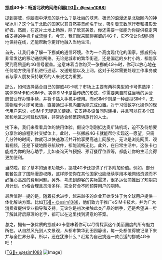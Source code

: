 **挪威4G卡：畅游北欧的网络利器[[TG💪+ @esim1088](https://t.me/s/esim1088)]**

提到挪威，你脑海中浮现的是什么？是壮丽的峡湾、极光的浪漫还是北极圈内的神秘冰川？这个位于北欧的国家以其自然美景闻名于世，吸引着无数旅行者和摄影爱好者。然而，在这片土地上畅游，除了欣赏美景，你还需要一张能为你提供稳定网络支持的手机卡或流量卡。今天，我们就来聊聊挪威的4G卡，它不仅让你随时随地保持在线，还能帮助你更好地融入当地生活。

首先，让我们来了解一下挪威的通信环境。作为一个高度现代化的国家，挪威拥有非常发达的移动通信网络。无论是城市的繁华街道，还是偏远的乡村小路，都能享受到高质量的4G信号覆盖。这意味着当你购买一张挪威4G卡时，你可以放心地在任何地方使用手机进行通话、发送短信以及上网。这对于经常需要处理工作事务或者与家人朋友保持联系的人来说尤为重要。

那么，如何选择适合自己的挪威4G卡呢？市场上主要有两种类型的卡可供选择：实体SIM卡和eSIM卡。实体SIM卡是最传统的形式，你需要亲自前往当地的运营商营业厅办理手续，并将卡插入手机中使用。而eSIM卡则是一种虚拟SIM卡，无需物理卡片即可激活，直接通过手机内置功能完成设置。对于习惯数字化操作的现代用户来说，eSIM卡无疑更加便捷。它支持多设备同时连接，并且可以在多个国家和地区之间轻松切换，非常适合频繁跨境旅行的人士。

接下来，我们来看看具体的使用体验。假设你刚刚抵达奥斯陆机场，迫不及待想要分享你的旅程到社交媒体上。此时，一张挪威4G卡就能帮你实现这一愿望。只需几分钟的时间，你就可以快速激活并开始享受高速上网服务。无论是浏览网页、观看视频，还是下载地图导航软件，都能流畅无比。此外，在日常生活中，这张卡也能成为你的贴心助手，比如查询天气预报、预订餐厅位置等，都能让你的生活变得更加便利。

当然啦，除了基本的通讯功能外，挪威4G卡还提供了许多附加价值。例如，部分套餐包含了国际漫游权限，这样即使你在其他国家也能继续享用本地网络资源而不必担心高昂的费用问题。另外，考虑到游客的实际需求，很多运营商推出了短期包月计划，价格合理且灵活多样，完全符合不同预算用户的期待。

最后值得一提的是，随着技术进步，越来越多的企业开始专注于为全球用户提供一体化解决方案。比如[TG💪+ @esim1088](https://t.me/s/esim1088)，他们致力于推广eSIM卡技术，并为广大消费者提供专业指导和支持。无论你是初次接触此类产品的新手，还是希望进一步了解其背后原理的老手，都可以在这里找到满意的答案。

总之，拥有一张优质的挪威4G卡意味着你可以尽情探索这个美丽国度的所有魅力所在。从自然风光到人文景观，从都市繁华到田园静谧，每一处都值得被记录下来并与全世界分享。所以，还在犹豫什么？赶紧为自己挑选一款合适的挪威4G卡吧！

[[TG💪+ @esim1088](https://t.me/s/esim1088) ![Image](https://i.postimg.cc/4NQfJmqS/Snipaste-2025-05-13-00-14-12.png)]